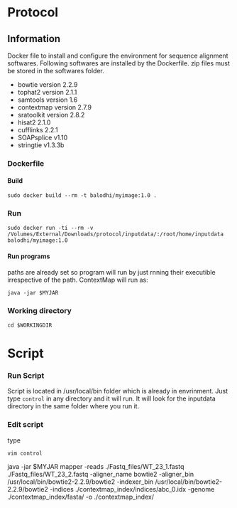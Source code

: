 # Protocol

## Information

Docker file to install and configure the environment for sequence alignment softwares.
Following softwares are installed by the Dockerfile. zip files must be stored in the softwares folder. 

 * bowtie version 2.2.9
 * tophat2 version 2.1.1
 * samtools version 1.6
 * contextmap version 2.7.9
 * sratoolkit version 2.8.2
 * hisat2 2.1.0
 * cufflinks 2.2.1
 * SOAPsplice v1.10 
 * stringtie v1.3.3b

### Dockerfile
#### Build

`
sudo docker build --rm -t balodhi/myimage:1.0 .
`


### Run

```
sudo docker run -ti --rm -v /Volumes/External/Downloads/protocol/inputdata/:/root/home/inputdata balodhi/myimage:1.0
```

#### Run programs
paths are already set so program will run by just rnning their executible irrespective of the path.
ContextMap will run as:

`
java -jar $MYJAR
`

### Working directory
`cd $WORKINGDIR`

# Script
### Run Script
Script is located in /usr/local/bin folder which is already in envrinment. Just type `control` in any directory and it will run. It will look for the inputdata directory in the same folder where you run it.
### Edit script

type 

`vim control`

java -jar $MYJAR mapper -reads ./Fastq_files/WT_23_1.fastq ./Fastq_files/WT_23_2.fastq -aligner_name bowtie2 -aligner_bin /usr/local/bin/bowtie2-2.2.9/bowtie2 -indexer_bin /usr/local/bin/bowtie2-2.2.9/bowtie2 -indices ./contextmap_index/indices/abc_0.idx -genome ./contextmap_index/fasta/ -o ./contextmap_index/



